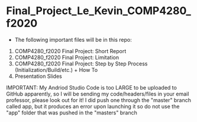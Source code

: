 # Final_Project_Le_Kevin_COMP4280_f2020
- The following important files will be in this repo: 

1. COMP4280_f2020 Final Project: Short Report
2. COMP4280_f2020 Final Project: Limitation 
3. COMP4280_f2020 Final Project: Step by Step Process (Initialization/Build/etc.) + How To
4. Presentation Slides 

IMPORTANT: My Andriod Studio Code is too LARGE to be uploaded to GitHub apparently, so I will be sending my code/headers/files in your email professor, please look out for it! I did push one through the "master" branch called app, but it produces an error upon launching it so do not use the "app" folder that was pushed in the "masters" branch
